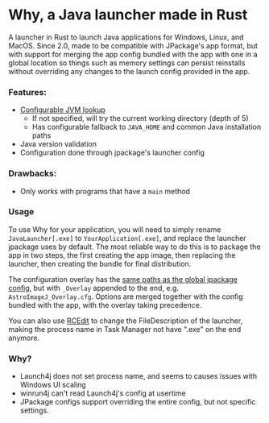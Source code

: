 # Why, a Java launcher made in Rust

A launcher in Rust to launch Java applications for Windows, Linux, and MacOS. Since 2.0, 
made to be compatible with JPackage's app format, but with support for merging the app config 
bundled with the app with one in a global location so things such as memory settings can
persist reinstalls without overriding any changes to the launch config provided in the app.

### Features:
- [Configurable JVM lookup](<jvm selection.md>)
  - If not specified, will try the current working directory (depth of 5)
  - Has configurable fallback to `JAVA_HOME` and common Java installation paths
- Java version validation
- Configuration done through jpackage's launcher config

### Drawbacks:
- Only works with programs that have a `main` method

### Usage
To use Why for your application, you will need to simply rename `JavaLauncher[.exe]` 
to `YourApplication[.exe]`, and replace the launcher jpackage uses by default. 
The most reliable way to do this is to package the app in two steps, 
the first creating the app image, then replacing the launcher, 
then creating the bundle for final distribution.

The configuration overlay has the [same paths as the global jpackage config](https://bugs.openjdk.org/browse/JDK-8287060),
but with `_Overlay` appended to the end, e.g. `AstroImageJ_Overlay.cfg`. Options are merged together with the config 
bundled with the app, with the overlay taking precedence.

You can also use [RCEdit](https://github.com/electron/rcedit) to change the
FileDescription of the launcher, making the process name in Task Manager not have 
".exe" on the end anymore. 

### Why?
- Launch4j does not set process name, and seems to causes issues with Windows UI scaling
- winrun4j can't read Launch4j's config at usertime
- JPackage configs support overriding the entire config, but not specific settings.